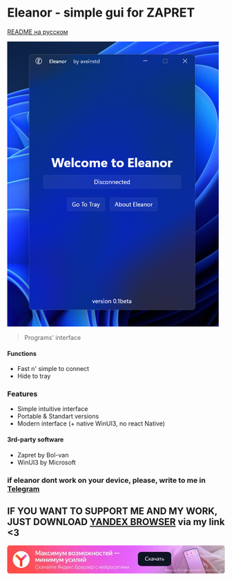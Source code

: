 # Eleanor - simple gui for ZAPRET
[README на русском](/READMEru.md)

![preview](/GITHUB_ASSETS/preview.png)
> Programs' interface


#### Functions
- Fast n' simple to connect
- Hide to tray


### Features
- Simple intuitive interface
- Portable & Standart versions
- Modern interface (+ native WinUI3, no react Native)

#### 3rd-party software
- Zapret by Bol-van
- WinUI3 by Microsoft


### if eleanor dont work on your device, please, write to me in [Telegram](https://t.me/EleanorSup)

## IF YOU WANT TO SUPPORT ME AND MY WORK, JUST DOWNLOAD [YANDEX BROWSER](https://browser.yandex.ru/download?partner_id=831050&banerid=1313400152) via my link <3

![preview](/GITHUB_ASSETS/yandexbrowser1.webp)


